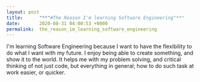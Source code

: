 ```yaml
---
layout: post
title:      "**"#The Reason I'm learning Software Engineering"**"
date:       2020-08-31 04:00:53 +0000
permalink:  the_reason_im_learning_software_engineering
---
```



I'm learning Software Engineering because I want to have the flexibility to do what I want with my future. I enjoy being able to create something, and show it to the world. It helps me with my problem solving, and critical thinking of not just code, but everything in general; how to do such task at work easier, or quicker. 
